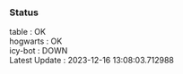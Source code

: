 ### Status


table : OK  
hogwarts : OK  
icy-bot : DOWN  
Latest Update : 2023-12-16 13:08:03.712988

